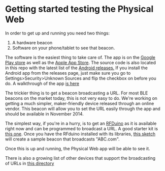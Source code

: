 # Getting started testing the Physical Web

In order to get up and running you need two things:

1. A hardware beacon
2. Software on your phone/tablet to see that beacon.

The software is the easiest thing to take care of. The app is on the [Google Play store](https://play.google.com/store/apps/details?id=physical_web.org.physicalweb) as well as the [Apple App Store](https://itunes.apple.com/us/app/physical-web/id927653608?mt=8). The source code is also located in this repo with the latest list of the [Android releases.](https://github.com/google/physical-web/releases) If you install the Android app from the releases page, just make sure you go to Settings>Security>Unknown Sources and flip the checkbox on before you do. A walkthrough of the app [is here](http://github.com/google/physical-web/blob/master/documentation/android_client_walkthrough.md)

The trickier thing is to get a beacon broadcasting a URL. For most BLE beacons on the market today, this is not very easy to do. We're working on getting a much simpler, maker-friendly device released through an online vendor. This beacon will allow you to set the URL easily through the app and should be available in November 2014.

The simplest way, if you're in a hurry, is to get an [RFDuino](http://www.rfduino.com/) as it is available right now and can be programmed to broadcast a URL.  A good starter kit is [this one](http://www.rfduino.com/product/rfd90101-rfduino-2pc-dev-kit/). Once you have the RFduino installed with its libraries, [this sketch](https://github.com/google/uribeacon/blob/master/beacons/RFduino/physical_web/physical_web.ino) will create a sample beacon that broadcasts "ABC.com".

Once this is up and running, the Physical Web app will be able to see it.

There is also a growing list of other devices that support the broadcasting of URLs in [this directory](https://github.com/google/physical-web/tree/master/firmware)
